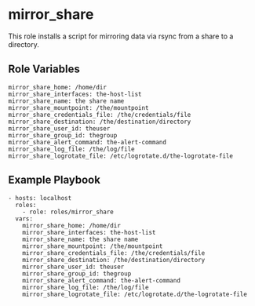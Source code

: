mirror_share
=========

This role installs a script for mirroring data via rsync from a share to a directory.

Role Variables
--------------

    mirror_share_home: /home/dir
    mirror_share_interfaces: the-host-list
    mirror_share_name: the share name
    mirror_share_mountpoint: /the/mountpoint
    mirror_share_credentials_file: /the/credentials/file
    mirror_share_destination: /the/destination/directory
    mirror_share_user_id: theuser
    mirror_share_group_id: thegroup
    mirror_share_alert_command: the-alert-command
    mirror_share_log_file: /the/log/file
    mirror_share_logrotate_file: /etc/logrotate.d/the-logrotate-file

Example Playbook
----------------

    - hosts: localhost
      roles:
        - role: roles/mirror_share
      vars:
        mirror_share_home: /home/dir
        mirror_share_interfaces: the-host-list
        mirror_share_name: the share name
        mirror_share_mountpoint: /the/mountpoint
        mirror_share_credentials_file: /the/credentials/file
        mirror_share_destination: /the/destination/directory
        mirror_share_user_id: theuser
        mirror_share_group_id: thegroup
        mirror_share_alert_command: the-alert-command
        mirror_share_log_file: /the/log/file
        mirror_share_logrotate_file: /etc/logrotate.d/the-logrotate-file
